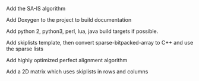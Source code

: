 Add the SA-IS algorithm

Add Doxygen to the project to build documentation

Add python 2, python3, perl, lua, java build targets if possible.

Add skiplists template, then convert sparse-bitpacked-array to C++ and use the sparse lists

Add highly optimized perfect alignment algorithm

Add a 2D matrix which uses skiplists in rows and columns
